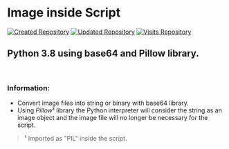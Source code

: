 # Image inside Script
[![Created Repository](https://badges.pufler.dev/created/Ariel-MN/Image_inside_Script)](https://github.com/Ariel-MN/Image_inside_Script)
[![Updated Repository](https://badges.pufler.dev/updated/Ariel-MN/Image_inside_Script)](https://github.com/Ariel-MN/Image_inside_Script)
[![Visits Repository](https://badges.pufler.dev/visits/Ariel-MN/Image_inside_Script)](https://github.com/Ariel-MN/Image_inside_Script)

## Python 3.8 using base64 and Pillow library.

<br>

### Information:

- Convert image files into string or binary with base64 library.
- Using _Pillow_**¹** library the Python interpreter will consider the string as an image object and the
image file will no longer be necessary for the script.

> **¹** Imported as "PIL" inside the script.
